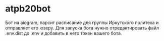 # atpb20bot

Бот на aiogram, парсит расписание для группы Иркутского политеха и отправляет его юзеру.
Для запуска бота нужно отредактировать файл .env.dist до .env и добавить в него токен вашего бота.
